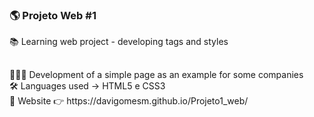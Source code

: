### 🌎 Projeto Web #1
📚 Learning web project - developing tags and styles
##
<div>👨🏻‍💻 Development of a simple page as an example for some companies</div>
<div>🛠 Languages used -> HTML5 e CSS3</div>
<div>🔮 Website 👉 https://davigomesm.github.io/Projeto1_web/</div>
